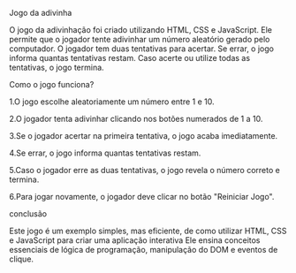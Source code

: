 Jogo da adivinha

O jogo da adivinhação foi criado utilizando HTML, CSS e JavaScript. Ele permite que o jogador tente adivinhar um número aleatório gerado pelo computador. O jogador tem duas tentativas para acertar. Se errar, o jogo informa quantas tentativas restam. Caso acerte ou utilize todas as tentativas, o jogo termina.

Como o jogo funciona?

1.O jogo escolhe aleatoriamente um número entre 1 e 10.

2.O jogador tenta adivinhar clicando nos botões numerados de 1 a 10.

3.Se o jogador acertar na primeira tentativa, o jogo acaba imediatamente.

4.Se errar, o jogo informa quantas tentativas restam.

5.Caso o jogador erre as duas tentativas, o jogo revela o número correto e termina.

6.Para jogar novamente, o jogador deve clicar no botão "Reiniciar Jogo".

conclusão

Este jogo é um exemplo simples, mas eficiente, de como utilizar HTML, CSS e JavaScript para criar uma aplicação interativa
Ele ensina conceitos essenciais de lógica de programação, manipulação do DOM e eventos de clique.
